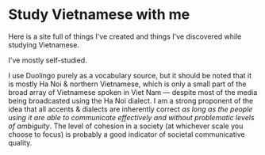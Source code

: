 # Study Vietnamese with me

Here is a site full of things I've created and things I've discovered while studying Vietnamese.

I've mostly self-studied.

I use Duolingo purely as a vocabulary source, but it should be noted that it is mostly Ha Noi & northern Vietnamese, which is only a small part of the broad array of Vietnamese spoken in Viet Nam — despite most of the media being broadcasted using the Ha Noi dialect. I am a strong proponent of the idea that all accents & dialects are inherently correct _as long as the people using it are able to communicate effectively and without problematic levels of ambiguity_. The level of cohesion in a society (at whichever scale you choose to focus) is probably a good indicator of societal communicative quality.

